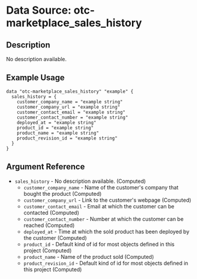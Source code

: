 # Data Source: otc-marketplace_sales_history

## Description

No description available.

## Example Usage

```hcl
data "otc-marketplace_sales_history" "example" {
  sales_history = {
    customer_company_name = "example string"
    customer_company_url = "example string"
    customer_contact_email = "example string"
    customer_contact_number = "example string"
    deployed_at = "example string"
    product_id = "example string"
    product_name = "example string"
    product_revision_id = "example string"
  }
}
```

## Argument Reference

- `sales_history` - No description available.
  (Computed)
  - `customer_company_name` - Name of the customer's company that bought the product
    (Computed)
  - `customer_company_url` - Link to the customer's webpage
    (Computed)
  - `customer_contact_email` - Email at which the customer can be contacted
    (Computed)
  - `customer_contact_number` - Number at which the customer can be reached
    (Computed)
  - `deployed_at` - Time at which the sold product has been deployed by the customer
    (Computed)
  - `product_id` - Default kind of id for most objects defined in this project
    (Computed)
  - `product_name` - Name of the product sold
    (Computed)
  - `product_revision_id` - Default kind of id for most objects defined in this project
    (Computed)
